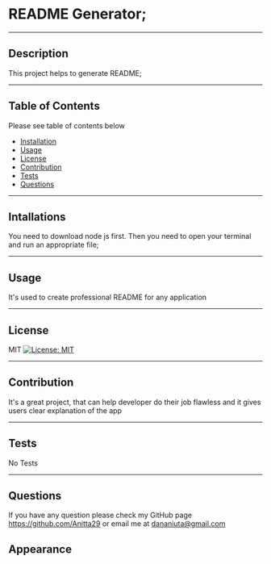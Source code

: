 # README Generator;

---
   
## Description 
This project helps to generate README;

---
    
## Table of Contents
Please see table of contents below

* [Installation](#installations)
* [Usage](#usage)
* [License](#license)
* [Contribution](#contributing)
* [Tests](#tests)
* [Questions](#questions)

---

## Intallations

You need to download node js first. Then you need to open your terminal and run an appropriate file;

---

## Usage

It's used to create professional README for any application

---

## License

MIT
[![License: MIT](https://img.shields.io/badge/License-MIT-yellow.svg)](https://opensource.org/licenses/MIT)

---

## Contribution

It's a great project, that can help developer do their job flawless and it gives users clear explanation of the app

---

## Tests

No Tests

---

## Questions
If you have any question please check my GitHub page https://github.com/Anitta29 or email me at
dananiuta@gmail.com

## Appearance 
